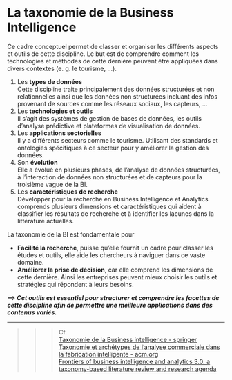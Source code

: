 # **La taxonomie de la Business Intelligence**

Ce cadre conceptuel permet de classer et organiser les différents aspects et outils de cette discipline. Le but est de comprendre comment les technologies et méthodes de cette dernière peuvent être appliquées dans divers contextes (e. g. le tourisme, …).

1. Les **types de données**  
   Cette discipline traite principalement des données structurées et non relationnelles ainsi que les données non structurées incluant des infos provenant de sources comme les réseaux sociaux, les capteurs, …
2. Les **technologies et outils**  
   Il s’agit des systèmes de gestion de bases de données, les outils d’analyse prédictive et plateformes de visualisation de données.
3. Les **applications sectorielles**  
   Il y a différents secteurs comme le tourisme. Utilisant des standards et ontologies spécifiques à ce secteur pour y améliorer la gestion des données.
4. Son **évolution**  
   Elle a évolué en plusieurs phases, de l’analyse de données structurées, à l’interaction de données non structurées et de capteurs pour la troisième vague de la BI.
5. Les **caractéristiques de recherche**  
   Développer pour la recherche en Business Intelligence et Analytics comprends plusieurs dimensions et caractéristiques qui aident à classifier les résultats de recherche et à identifier les lacunes dans la littérature actuelles.

La taxonomie de la BI est fondamentale pour
* **Facilité la recherche**, puisse qu’elle fournît un cadre pour classer les études et outils, elle aide les chercheurs à naviguer dans ce vaste domaine.
* **Améliorer la prise de décision**, car elle comprend les dimensions de cette dernière. Ainsi les entreprises peuvent mieux choisir les outils et stratégies qui répondent à leurs besoins.

_**⟹ Cet outils est essentiel pour structurer et comprendre les facettes de cette discipline afin de permettre une meilleure applications dans des contenus variés.**_
___
>>> Cf.  
[Taxonomie de la Business intelligence - springer](https://link.springer.com/chapter/10.1007/978-3-642-53737-0_10)  
[Taxonomie et archétypes de l’analyse commerciale dans la fabrication intelligente - acm.org](https://dl.acm.org/doi/10.1145/3583581.3583584)  
[Frontiers of business intelligence and analytics 3.0: a taxonomy-based literature review and research agenda](https://link.springer.com/article/10.1007/s40685-020-00108-y)